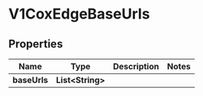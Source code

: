 # V1CoxEdgeBaseUrls

## Properties
Name | Type | Description | Notes
------------ | ------------- | ------------- | -------------
**baseUrls** | **List&lt;String&gt;** |  | 
